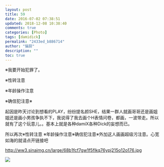 ```yaml
---
layout: post
title: 59
date: 2016-07-02 07:38:51
updated: 2018-12-08 10:38:40
comments: true
categories: [Photo]
tags: [damidick]
permalink: "2433ed_b886714"
author: "猫厨"
description: ""
toc: true
---
```


<p>※我要开始犯罪了。</p> 
<p>※性转注意&nbsp;</p> 
<p>※年龄操作注意</p> 
<p>※确信犯注意※</p> 
<p>起因是昨天讨论到想看的PLAY，纷纷提名颜SHE，结果一群人就画哥哥还是画姐姐还是画小男孩争执不下，我说得了我去画个H表情问卷，都画，一波带走。所以就有了这个玩意儿。。基本上就是各种damiX各种Dick的妄想而已。</p> 
<p>所以再次※性转注意&nbsp;※年龄操作注意※确信犯注意※外加这人画画超级污注意。心宽如海的就请点开链接吧<br /></p> 
<p><a rel="nofollow" href="http://ww3.sinaimg.cn/large/68b1fcf7gw1f5flkq76ypj215o12o176.jpg" target="_blank"  >http://ww3.sinaimg.cn/large/68b1fcf7gw1f5flkq76ypj215o12o176.jpg</a><br /></p>

![](https://nos.netease.com/imglf0/img/cVZNdzJtQk9JV2Z6Y3dxMHlDM09Neit5T0Z4R2l4VEhBVm52VmN2djhjd2ZySE1wckFOUmF3PT0.jpg)